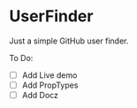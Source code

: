 # UserFinder

Just a simple GitHub user finder.


To Do:
- [ ] Add Live demo
- [ ] Add PropTypes
- [ ] Add Docz

